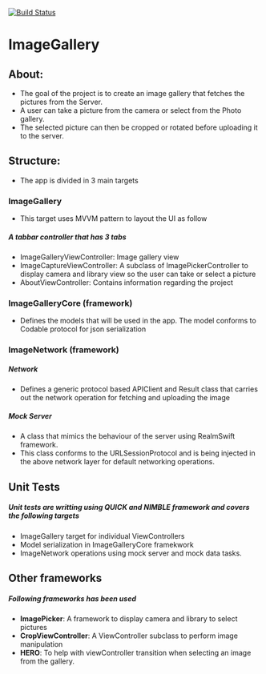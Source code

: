 [![Build Status](https://travis-ci.org/arslanraza/ImageGallery.svg?branch=master)](https://travis-ci.org/arslanraza/ImageGallery)

# ImageGallery

## About:

* The goal of the project is to create an image gallery that fetches the pictures from the Server.
* A user can take a picture from the camera or select from the Photo gallery.
* The selected picture can then be cropped or rotated before uploading it to the server.

## Structure:

* The app is divided in 3 main targets

### ImageGallery

* This target uses MVVM pattern to layout the UI as follow

##### A tabbar controller that has 3 tabs

* ImageGalleryViewController: Image gallery view
* ImageCaptureViewController: A subclass of ImagePickerController to display camera and library view so the user can take or select a picture
* AboutViewController: Contains information regarding the project

### ImageGalleryCore (framework)

* Defines the models that will be used in the app. The model conforms to Codable protocol for json serialization

### ImageNetwork (framework)

##### Network

* Defines a generic protocol based APIClient and Result class that carries out the network operation for fetching and uploading the image

##### Mock Server

* A class that mimics the behaviour of the server using RealmSwift framework.
* This class conforms to the URLSessionProtocol and is being injected in the above network layer for default networking operations.

## Unit Tests

##### Unit tests are writting using _**QUICK**_ and _**NIMBLE**_ framework and covers the following targets

* ImageGallery target for individual ViewControllers
* Model serialization in ImageGalleryCore framekwork
* ImageNetwork operations using mock server and mock data tasks.

## Other frameworks

##### Following frameworks has been used

* **ImagePicker**: A framework to display camera and library to select pictures
* **CropViewController**: A ViewController subclass to perform image manipulation
* **HERO**: To help with viewController transition when selecting an image from the gallery.





